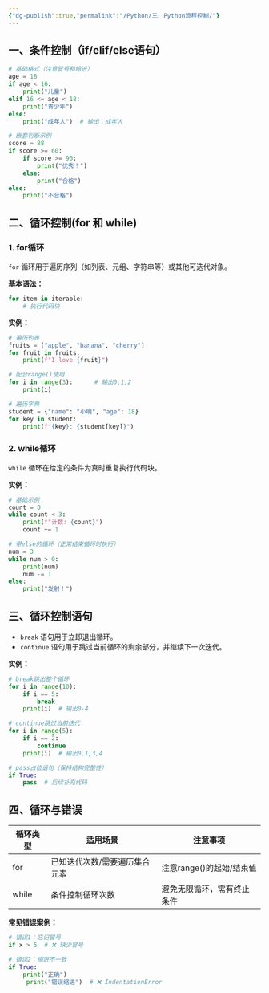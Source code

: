 ```yaml
---
{"dg-publish":true,"permalink":"/Python/三、Python流程控制/"}
---
```


## 一、条件控制（if/elif/else语句）
```python
# 基础格式（注意冒号和缩进）
age = 18
if age < 16:
    print("儿童")
elif 16 <= age < 18:
    print("青少年")
else:
    print("成年人")  # 输出：成年人

# 嵌套判断示例
score = 88
if score >= 60:
    if score >= 90:
        print("优秀！")
    else:
        print("合格")
else:
    print("不合格")
```

## 二、循环控制(for 和 while)
### 1. for循环
`for` 循环用于遍历序列（如列表、元组、字符串等）或其他可迭代对象。

**基本语法：**
```python
for item in iterable:
    # 执行代码块
```

**实例：**
```python
# 遍历列表
fruits = ["apple", "banana", "cherry"]
for fruit in fruits:
    print(f"I love {fruit}")

# 配合range()使用
for i in range(3):      # 输出0,1,2
    print(i)

# 遍历字典
student = {"name": "小明", "age": 18}
for key in student:
    print(f"{key}: {student[key]}")
```

### 2. while循环
`while` 循环在给定的条件为真时重复执行代码块。

**实例：**
```python
# 基础示例
count = 0
while count < 3:
    print(f"计数: {count}")
    count += 1

# 带else的循环（正常结束循环时执行）
num = 3
while num > 0:
    print(num)
    num -= 1
else:
    print("发射！")
```

## 三、循环控制语句
- `break` 语句用于立即退出循环。
- `continue` 语句用于跳过当前循环的剩余部分，并继续下一次迭代。

**实例：**
```python
# break跳出整个循环
for i in range(10):
    if i == 5:
        break
    print(i)  # 输出0-4

# continue跳过当前迭代
for i in range(5):
    if i == 2:
        continue
    print(i)  # 输出0,1,3,4

# pass占位语句（保持结构完整性）
if True:
    pass  # 后续补充代码
```

## 四、循环与错误

| 循环类型   | 适用场景                     | 注意事项                 |
|----------|----------------------------|------------------------|
| for      | 已知迭代次数/需要遍历集合元素  | 注意range()的起始/结束值 |
| while    | 条件控制循环次数             | 避免无限循环，需有终止条件 |

**常见错误案例：**
```python
# 错误1：忘记冒号
if x > 5  # ❌ 缺少冒号

# 错误2：缩进不一致
if True:
    print("正确")
     print("错误缩进")  # ❌ IndentationError
```
